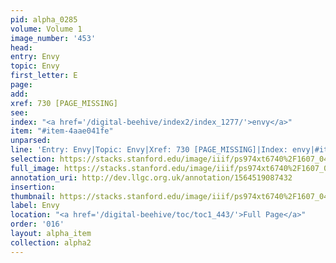 ```yaml
---
pid: alpha_0285
volume: Volume 1
image_number: '453'
head: 
entry: Envy
topic: Envy
first_letter: E
page: 
add: 
xref: 730 [PAGE_MISSING]
see: 
index: "<a href='/digital-beehive/index2/index_1277/'>envy</a>"
item: "#item-4aae041fe"
unparsed: 
line: 'Entry: Envy|Topic: Envy|Xref: 730 [PAGE_MISSING]|Index: envy|#item-4aae041fe'
selection: https://stacks.stanford.edu/image/iiif/ps974xt6740%2F1607_0452/421,3869,3020,691/full/0/default.jpg
full_image: https://stacks.stanford.edu/image/iiif/ps974xt6740%2F1607_0452/full/full/0/default.jpg
annotation_uri: http://dev.llgc.org.uk/annotation/1564519087432
insertion: 
thumbnail: https://stacks.stanford.edu/image/iiif/ps974xt6740%2F1607_0452/421,3869,600,180/250,/0/default.jpg
label: Envy
location: "<a href='/digital-beehive/toc/toc1_443/'>Full Page</a>"
order: '016'
layout: alpha_item
collection: alpha2
---
```

